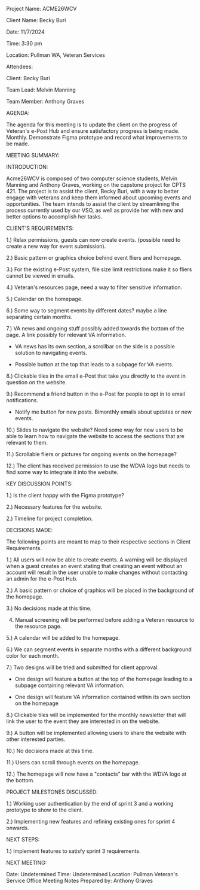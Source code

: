 Project Name: ACME26WCV

Client Name: Becky Buri

Date: 11/7/2024

Time: 3:30 pm

Location: Pullman WA, Veteran Services

Attendees:

Client: Becky Buri

Team Lead: Melvin Manning

Team Member: Anthony Graves


AGENDA:


The agenda for this meeting is to update the client on the progress of Veteran's e-Post Hub and ensure satisfactory progress is being made. Monthly. Demonstrate Figma prototype and record what improvements to be made.


MEETING SUMMARY:


INTRODUCTION:


Acme26WCV is composed of two computer science students, Melvin Manning and Anthony Graves, working on the capstone project for CPTS 421. The project is to assist the client, Becky Buri, with a way to better engage with veterans and keep them informed about upcoming events and opportunities. The team intends to assist the client by streamlining the process currently used by our VSO, as well as provide her with new and better options to accomplish her tasks.


CLIENT'S REQUIREMENTS:


1.) Relax permissions, guests can now create events. (possible need to create a new way for event submission).

2.) Basic pattern or graphics choice behind event fliers and homepage.

3.) For the existing e-Post system, file size limit restrictions make it so fliers cannot be viewed in emails.

4.) Veteran's resources page, need a way to filter sensitive information.

5.) Calendar on the homepage.

6.) Some way to segment events by different dates?  maybe a line separating certain months.

7.) VA news and ongoing stuff possibly added towards the bottom of the page. A link possibly for relevant VA information.

 - VA news has its own section, a scrollbar on the side is a possible solution to navigating events.

- Possible button at the top that leads to a subpage for VA events.

8.) Clickable tiles in the email e-Post that take you directly to the event in question on the website.

9.) Recommend a friend button in the e-Post for people to opt in to email notifications.

 - Notify me button for new posts. Bimonthly emails about updates or new events. 

10.) Slides to navigate the website? Need some way for new users to be able to learn how to navigate the website to access the sections that are relevant to them.

11.) Scrollable fliers or pictures for ongoing events on the homepage? 

12.) The client has received permission to use the WDVA logo but needs to find some way to integrate it into the website.


KEY DISCUSSION POINTS:


1.) Is the client happy with the Figma prototype?

2.) Necessary features for the  website.

2.) Timeline for project completion.


DECISIONS MADE:


The following points are meant to map to their respective sections in Client Requirements.

1.) All users will now be able to create events.  A warning will be displayed when a guest creates an event stating that creating an event without an account will result in the user unable to make changes without contacting an admin for the e-Post Hub.

2.) A basic pattern or choice of graphics will be placed in the  background of the homepage.

3.) No decisions made at this time.

4) Manual screening will be performed before adding a Veteran resource to the resource page.

5.) A calendar will be added to the homepage.

6.) We can segment events in separate months with a different background color for each month.

7.) Two designs will be tried and submitted for client approval.  

- One design will feature a button at the top of the homepage leading to a subpage containing relevant VA information.

- One design will feature VA information contained within its own section on the homepage

8.) Clickable tiles will be implemented for the monthly newsletter that will link the user to the event they are interested in on the website.

9.) A button will be implemented allowing users to share the website with other interested parties.

10.) No decisions made at this time.

11.) Users can scroll through events on the homepage.

12.) The homepage will now have a "contacts" bar with the WDVA logo at the bottom.


PROJECT MILESTONES DISCUSSED:


1.) Working user authentication by the end of sprint 3 and a working prototype to show to the client.

2.) Implementing new features and refining existing ones for sprint 4 onwards.


NEXT STEPS:


1.) Implement features to satisfy sprint 3 requirements.


NEXT MEETING:

Date: Undetermined
Time: Undetermined
Location: Pullman Veteran's Service Office
Meeting Notes Prepared by: Anthony Graves
